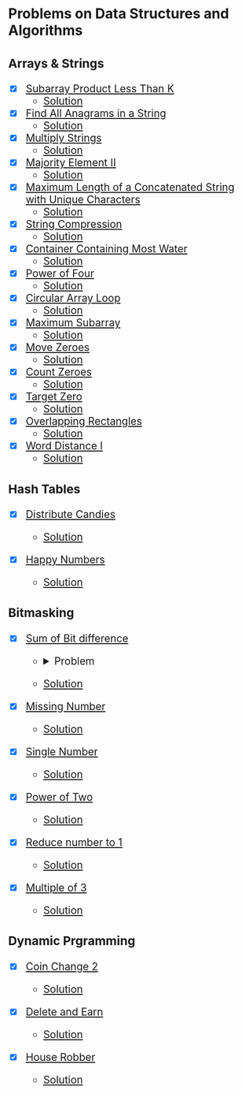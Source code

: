 # Problems on Data Structures and Algorithms

<span style="font-size: 150%;">

### Arrays & Strings

- [x] [Subarray Product Less Than K](https://leetcode.com/problems/subarray-product-less-than-k/)
    - [Solution](https://github.com/AswinBarath/Data-Structures-and-Algorithms/blob/main/Arrays%20and%20Strings/NumSubarrayProductLessThanK.java)
- [x] [Find All Anagrams in a String](https://leetcode.com/problems/find-all-anagrams-in-a-string/) 
    - [Solution](https://github.com/AswinBarath/Data-Structures-and-Algorithms/blob/main/Arrays%20and%20Strings/FindAllAnagramsInString.java)
- [x] [Multiply Strings](https://leetcode.com/problems/multiply-strings/) 
    - [Solution](https://github.com/AswinBarath/Data-Structures-and-Algorithms/blob/main/Arrays%20and%20Strings/MultiplyTwoStrings.java)
- [x] [Majority Element II](https://leetcode.com/problems/majority-element-ii/) 
    - [Solution](https://github.com/AswinBarath/Data-Structures-and-Algorithms/blob/main/Arrays%20and%20Strings/MajorityElements.java)
- [x] [Maximum Length of a Concatenated String with Unique Characters](https://leetcode.com/problems/maximum-length-of-a-concatenated-string-with-unique-characters/)
    - [Solution](https://github.com/AswinBarath/Data-Structures-and-Algorithms/blob/main/Arrays%20and%20Strings/UniqueStrings.java)
- [x] [String Compression](https://leetcode.com/problems/string-compression/description/)
    - [Solution](https://github.com/AswinBarath/Data-Structures-and-Algorithms/blob/main/Arrays%20and%20Strings/StringCompression.java)
- [x] [Container Containing Most Water](https://leetcode.com/problems/container-with-most-water/)
    - [Solution](https://github.com/AswinBarath/Data-Structures-and-Algorithms/blob/main/Arrays%20and%20Strings/ContainerContainingMostWater.java)
- [x] [Power of Four](https://leetcode.com/problems/power-of-four/)
    - [Solution](https://github.com/AswinBarath/Data-Structures-and-Algorithms/blob/main/Arrays%20and%20Strings/PowerOfFour.java)
- [x] [Circular Array Loop](https://leetcode.com/problems/circular-array-loop/)
    - [Solution](https://github.com/AswinBarath/Data-Structures-and-Algorithms/blob/main/Arrays%20and%20Strings/CircularArrayLoop.java)
- [x] [Maximum Subarray](https://leetcode.com/problems/maximum-subarray/)
    - [Solution](https://github.com/AswinBarath/Data-Structures-and-Algorithms/blob/main/Arrays%20and%20Strings/MaximumSumSubarray.java)
- [x] [Move Zeroes](https://leetcode.com/problems/move-zeroes/description/)
    - [Solution](https://github.com/AswinBarath/Data-Structures-and-Algorithms/blob/main/Arrays%20and%20Strings/MoveZeroes.java)
- [x] [Count Zeroes](https://leetcode.com/problems/factorial-trailing-zeroes/)
    - [Solution](https://github.com/AswinBarath/Data-Structures-and-Algorithms/blob/main/Arrays%20and%20Strings/CountZeroes.java)
- [x] [Target Zero]()
    - [Solution](https://github.com/AswinBarath/Data-Structures-and-Algorithms/blob/main/Arrays%20and%20Strings/TargetZero.java)
- [x] [Overlapping Rectangles](https://leetcode.com/problems/rectangle-overlap/)
    - [Solution](https://github.com/AswinBarath/Data-Structures-and-Algorithms/blob/main/Arrays%20and%20Strings/OverlappingRectangles.java)
- [x] [Word Distance I](https://leetcode.com/problems/shortest-word-distance/)
    - [Solution](https://github.com/AswinBarath/Data-Structures-and-Algorithms/blob/main/Arrays%20and%20Strings/WordDistance1.java)



### Hash Tables

- [x] [Distribute Candies](https://leetcode.com/problems/distribute-candies/)
    - [Solution](https://github.com/AswinBarath/Data-Structures-and-Algorithms/blob/main/Hash%20Tables/DistributeCandies.java)

- [x] [Happy Numbers](https://leetcode.com/problems/happy-number/)
    - [Solution](https://github.com/AswinBarath/Data-Structures-and-Algorithms/blob/main/Hash%20Tables/OverHappyNumbers.java)



### Bitmasking

- [x] [Sum of Bit difference](https://practice.geeksforgeeks.org/problems/find-sum-of-different-corresponding-bits-for-all-pairs4652/1)
    - <details>
        <summary>Problem</summary>
        We define f (X, Y) as number of different corresponding bits in binary representation of X and Y. For example, f (2, 7) = 2, since binary representation of 2 and 7 are 010 and 111, respectively. The first and the third bit differ, so f (2, 7) = 2.

        You are given an array A of N integers, A1, A2 ,…, AN. Find sum of f(Ai, Aj) for all pairs (i, j) such that 1 ≤ i, j ≤ N. Return the answer modulo 10^9+7.
        Example 1:
            Input: N = 2
            A = {2, 4}
            Output: 4
            Explaintion: We return 
                f(2, 2) + f(2, 4) + 
                f(4, 2) + f(4, 4) = 
                0 + 2 + 
                2 + 0 = 4.

        Example 2:
            Input: N = 3
            A = {1, 3, 5}
            Output: 8
            Explaination: We return 
                f(1, 1) + f(1, 3) + f(1, 5) + 
                f(3, 1) + f(3, 3) + f(3, 5) + 
                f(5, 1) + f(5, 3) + f(5, 5) = 
                0 + 1 + 1 + 
                1 + 0 + 2 + 
                1 + 2 + 0 = 8.
        Your Task:
            You do not need to read input or print anything. Your task is to complete the function countBits() which takes the value N and the array A as input parameters and returns the desired count modulo 10^9+7.

        Expected Time Complexity: O(N)
        Expected Auxiliary Space: O(1)

        Constraints:
            1 ≤ N ≤ 104
            -2,147,483,648 ≤ A[i] ≤ 2,147,483,647

      </details>
    - [Solution](https://github.com/AswinBarath/Data-Structures-and-Algorithms/blob/main/Bitmasking/SumOfBitDiff.java)

- [x] [Missing Number](https://leetcode.com/problems/missing-number/)
    - [Solution](https://github.com/AswinBarath/Data-Structures-and-Algorithms/blob/main/Bitmasking/MissingNumber.java)

- [x] [Single Number](https://leetcode.com/problems/single-number/)
    - [Solution](https://github.com/AswinBarath/Data-Structures-and-Algorithms/blob/main/Bitmasking/UniqueNumber2.java)

- [x] [Power of Two](https://leetcode.com/problems/power-of-two/)
    - [Solution](https://github.com/AswinBarath/Data-Structures-and-Algorithms/blob/main/Bitmasking/IsPowerOfTwo.java)

- [x] [Reduce number to 1](https://www.geeksforgeeks.org/reduce-a-number-to-1-by-performing-given-operations/)
    - [Solution](https://github.com/AswinBarath/Data-Structures-and-Algorithms/blob/main/Bitmasking/IntegerReplacement.java)

- [x] [Multiple of 3](https://github.com/AswinBarath/Data-Structures-and-Algorithms/blob/main/Bitmasking/MultipleOf3.txt)
    - [Solution](https://github.com/AswinBarath/Data-Structures-and-Algorithms/blob/main/Bitmasking/MultipleOf3.java)



### Dynamic Prgramming

- [x] [Coin Change 2](https://leetcode.com/problems/coin-change-2/)
    - [Solution](https://github.com/AswinBarath/Data-Structures-and-Algorithms/blob/main/Dynamic%20Programming/CoinChange2.java)

- [x] [Delete and Earn](https://leetcode.com/problems/delete-and-earn/)
    - [Solution](https://github.com/AswinBarath/Data-Structures-and-Algorithms/blob/main/Dynamic%20Programming/DeleteAndEarn.java)

- [x] [House Robber](https://leetcode.com/problems/house-robber/)
    - [Solution](https://github.com/AswinBarath/Data-Structures-and-Algorithms/blob/main/Dynamic%20Programming/HouseRobber.java)


</span>
